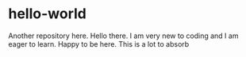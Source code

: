 # hello-world
Another repository here.
Hello there. I am very new to coding and I am eager to learn. Happy to be here. 
This is a lot to absorb 
